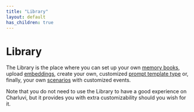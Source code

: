 ```yaml
---
title: "Library"
layout: default
has_children: true
---
```


# Library

The Library is the place where you can set up your own [memory books](https://agnai.guide/docs/memory/memory-books), upload [embeddings](https://agnai.guide/docs/memory/embeddings), create your own, customized [prompt template type](https://agnai.guide/docs/chat-settings/prompt-templates) or, finally, your own [scenarios](https://agnai.guide/docs/library/scenarios) with customized events.

Note that you do not need to use the Library to have a good experience on Charluvi, but it provides you with extra customizability should you wish for it.
